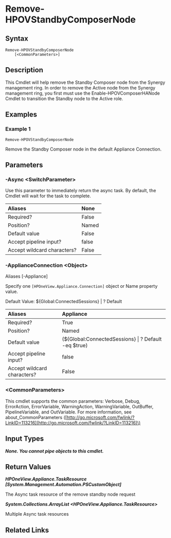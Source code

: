 ﻿---
description: Remove Standby Composer node.
---

# Remove-HPOVStandbyComposerNode

## Syntax

```text
Remove-HPOVStandbyComposerNode
    [<CommonParameters>]
```

## Description

This Cmdlet will help remove the Standby Composer node from the Synergy management ring.  In order to remove the Active node from the Synergy management ring, you first must use the Enable-HPOVComposerHANode Cmdlet to transition the Standby node to the Active role.

## Examples

###  Example 1 

```text
Remove-HPOVStandbyComposerNode

```

Remove the Standby Composer node in the default Appliance Connection.

## Parameters

### -Async &lt;SwitchParameter&gt;

Use this parameter to immediately return the async task.  By default, the Cmdlet will wait for the task to complete.

| Aliases | None |
| :--- | :--- |
| Required? | False |
| Position? | Named |
| Default value | False |
| Accept pipeline input? | false |
| Accept wildcard characters? | False |

### -ApplianceConnection &lt;Object&gt;

Aliases [-Appliance]

Specify one `[HPOneView.Appliance.Connection]` object or Name property value.

Default Value: ${Global:ConnectedSessions} | ? Default

| Aliases | Appliance |
| :--- | :--- |
| Required? | True |
| Position? | Named |
| Default value | (${Global:ConnectedSessions} &vert; ? Default -eq $true) |
| Accept pipeline input? | false |
| Accept wildcard characters? | False |

### &lt;CommonParameters&gt;

This cmdlet supports the common parameters: Verbose, Debug, ErrorAction, ErrorVariable, WarningAction, WarningVariable, OutBuffer, PipelineVariable, and OutVariable. For more information, see about\_CommonParameters \([http://go.microsoft.com/fwlink/?LinkID=113216](http://go.microsoft.com/fwlink/?LinkID=113216)\)

## Input Types

_**None.  You cannot pipe objects to this cmdlet.**_

## Return Values

_**HPOneView.Appliance.TaskResource [System.Management.Automation.PSCustomObject]**_

The Async task resource of the remove standby node request

_**System.Collections.ArrayList <HPOneView.Appliance.TaskResource>**_

Multiple Async task resources

## Related Links

